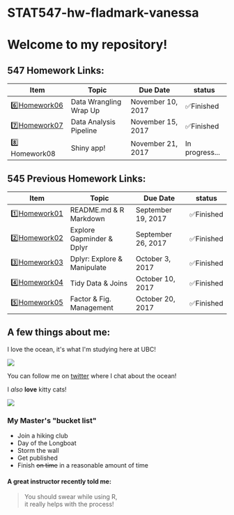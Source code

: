 # STAT547-hw-fladmark-vanessa

# Welcome to my repository!

## 547 Homework Links:

|    **Item**     |    **Topic**     | **Due Date**          | **status** |
|-----------------|-----------------|-----------------------|------------|
| :six:[Homework06](https://github.com/vanflad/STAT545-hw-fladmark-vanessa/tree/master/Homework%206) | Data Wrangling Wrap Up | November 10, 2017 |:white_check_mark:Finished    |
| :seven:[Homework07](https://github.com/vanflad/STAT545-hw-fladmark-vanessa/tree/master/Homework%207) | Data Analysis Pipeline | November 15, 2017 |:white_check_mark:Finished    |
| :eight: Homework08 | Shiny app! | November 21, 2017 | In progress...    |

## 545 Previous Homework Links:

|    **Item**     |    **Topic**     | **Due Date**          | **status** |
|-----------------|-----------------|-----------------------|------------|
| :one:[Homework01](https://github.com/vanflad/STAT545-hw-fladmark-vanessa/tree/master/Homework%201) | README.md & R Markdown | September 19, 2017 |:white_check_mark:Finished    |
| :two:[Homework02](https://github.com/vanflad/STAT545-hw-fladmark-vanessa/tree/master/Homework%202) | Explore Gapminder & Dplyr | September 26, 2017 |:white_check_mark:Finished    |
| :three:[Homework03](https://github.com/vanflad/STAT545-hw-fladmark-vanessa/tree/master/Homework%203)| Dplyr: Explore & Manipulate | October 3, 2017   |:white_check_mark:Finished    |
| :four:[Homework04](https://github.com/vanflad/STAT545-hw-fladmark-vanessa/tree/master/Homework%204)| Tidy Data & Joins | October 10, 2017   |:white_check_mark:Finished    |
| :five:[Homework05](https://github.com/vanflad/STAT545-hw-fladmark-vanessa/tree/master/Homework%205)| Factor & Fig. Management | October 20, 2017   |:white_check_mark:Finished    |

## A few things about me:

I love the ocean, it's what I'm studying here at UBC!

![](https://media.giphy.com/media/3oz8xur099boo4N9aU/source.gif)

You can follow me on [twitter](https://twitter.com/FladmarkVanessa) where I chat about the ocean!

I *also* **love** kitty cats!

![](http://domesticcatworld.com/wp-content/uploads/2013/01/2-Tabby-cats.jpg)

### My Master's "bucket list"
- Join a hiking club
- Day of the Longboat
- Storm the wall
- Get published
- Finish ~~on time~~ in a reasonable amount of time

#### A great instructor recently told me:
>You should swear while using R,  
it really helps with the process!
